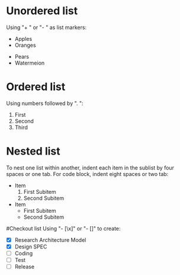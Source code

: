 # Unordered list
Using "+ " or "- " as list markers:
+ Apples
+ Oranges
- Pears
- Watermeion

# Ordered list
Using numbers followed by ". ":
1. First
2. Second
3. Third

# Nested list
To nest one list within another, indent each item in the sublist by four spaces or one tab. For code block, indent eight spaces or two tab:
+ Item
    1. First Subitem
	2. Second Subitem
+ Item
    - First Subitem
	- Second Subitem

#Checkout list
Using "\- \[\x\]" or "\- \[\]" to create:

- [x] Research Architecture Model
- [x] Design SPEC
- [ ] Coding
- [ ] Test
- [ ] Release

